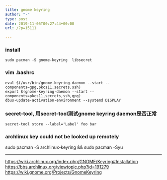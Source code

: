 ```yaml
---
title: gnome keyring
author: "-"
type: post
date: 2019-11-05T00:27:44+00:00
url: /?p=15111

---
```


### install
    sudo pacman -S gnome-keyring  libsecret

### vim .bashrc
    eval $(/usr/bin/gnome-keyring-daemon --start --components=gpg,pkcs11,secrets,ssh)
    export $(gnome-keyring-daemon --start --components=pkcs11,secrets,ssh,gpg)
    dbus-update-activation-environment --systemd DISPLAY

### secret-tool, 用secret-tool测试gnome keyring daemon是否正常
    secret-tool store --label='Label' foo bar

### archlinux key could not be looked up remotely
sudo pacman -S archlinux-keyring && sudo pacman -Syu

---

https://wiki.archlinux.org/index.php/GNOME/Keyring#Installation  
https://bbs.archlinux.org/viewtopic.php?id=191279  
https://wiki.gnome.org/Projects/GnomeKeyring  